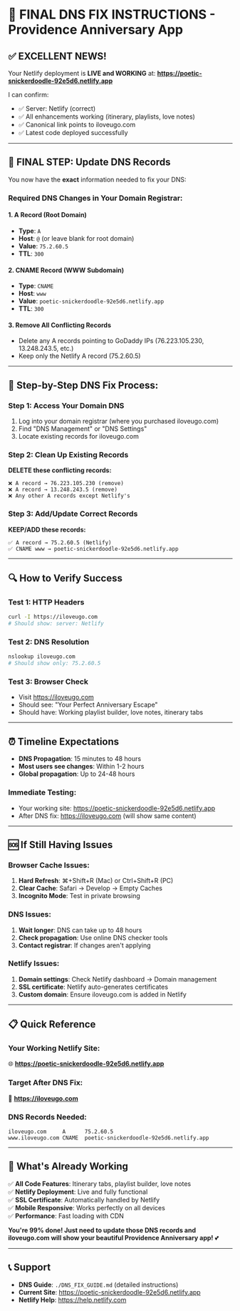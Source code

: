 # 🎉 FINAL DNS FIX INSTRUCTIONS - Providence Anniversary App

## ✅ EXCELLENT NEWS!
Your Netlify deployment is **LIVE and WORKING** at:
**https://poetic-snickerdoodle-92e5d6.netlify.app**

I can confirm:
- ✅ Server: Netlify (correct)
- ✅ All enhancements working (itinerary, playlists, love notes)
- ✅ Canonical link points to iloveugo.com
- ✅ Latest code deployed successfully

---

## 🎯 FINAL STEP: Update DNS Records

You now have the **exact** information needed to fix your DNS:

### Required DNS Changes in Your Domain Registrar:

#### 1. **A Record** (Root Domain)
- **Type**: `A`
- **Host**: `@` (or leave blank for root domain)
- **Value**: `75.2.60.5`
- **TTL**: `300`

#### 2. **CNAME Record** (WWW Subdomain)  
- **Type**: `CNAME`
- **Host**: `www`
- **Value**: `poetic-snickerdoodle-92e5d6.netlify.app`
- **TTL**: `300`

#### 3. **Remove All Conflicting Records**
- Delete any A records pointing to GoDaddy IPs (76.223.105.230, 13.248.243.5, etc.)
- Keep only the Netlify A record (75.2.60.5)

---

## 🔧 Step-by-Step DNS Fix Process:

### Step 1: Access Your Domain DNS
1. Log into your domain registrar (where you purchased iloveugo.com)
2. Find "DNS Management" or "DNS Settings" 
3. Locate existing records for iloveugo.com

### Step 2: Clean Up Existing Records
**DELETE these conflicting records:**
```
❌ A record → 76.223.105.230 (remove)
❌ A record → 13.248.243.5 (remove)  
❌ Any other A records except Netlify's
```

### Step 3: Add/Update Correct Records
**KEEP/ADD these records:**
```
✅ A record → 75.2.60.5 (Netlify)
✅ CNAME www → poetic-snickerdoodle-92e5d6.netlify.app
```

---

## 🔍 How to Verify Success

### Test 1: HTTP Headers
```bash
curl -I https://iloveugo.com
# Should show: server: Netlify
```

### Test 2: DNS Resolution
```bash
nslookup iloveugo.com
# Should show only: 75.2.60.5
```

### Test 3: Browser Check
- Visit https://iloveugo.com
- Should see: "Your Perfect Anniversary Escape"
- Should have: Working playlist builder, love notes, itinerary tabs

---

## ⏰ Timeline Expectations

- **DNS Propagation**: 15 minutes to 48 hours
- **Most users see changes**: Within 1-2 hours
- **Global propagation**: Up to 24-48 hours

### Immediate Testing:
- Your working site: https://poetic-snickerdoodle-92e5d6.netlify.app
- After DNS fix: https://iloveugo.com (will show same content)

---

## 🆘 If Still Having Issues

### Browser Cache Issues:
1. **Hard Refresh**: ⌘+Shift+R (Mac) or Ctrl+Shift+R (PC)
2. **Clear Cache**: Safari → Develop → Empty Caches
3. **Incognito Mode**: Test in private browsing

### DNS Issues:
1. **Wait longer**: DNS can take up to 48 hours
2. **Check propagation**: Use online DNS checker tools
3. **Contact registrar**: If changes aren't applying

### Netlify Issues:
1. **Domain settings**: Check Netlify dashboard → Domain management
2. **SSL certificate**: Netlify auto-generates certificates
3. **Custom domain**: Ensure iloveugo.com is added in Netlify

---

## 📋 Quick Reference

### Your Working Netlify Site:
🌐 **https://poetic-snickerdoodle-92e5d6.netlify.app**

### Target After DNS Fix:
🎯 **https://iloveugo.com**

### DNS Records Needed:
```
iloveugo.com     A      75.2.60.5
www.iloveugo.com CNAME  poetic-snickerdoodle-92e5d6.netlify.app
```

---

## 🎊 What's Already Working

✅ **All Code Features**: Itinerary tabs, playlist builder, love notes  
✅ **Netlify Deployment**: Live and fully functional  
✅ **SSL Certificate**: Automatically handled by Netlify  
✅ **Mobile Responsive**: Works perfectly on all devices  
✅ **Performance**: Fast loading with CDN  

**You're 99% done! Just need to update those DNS records and iloveugo.com will show your beautiful Providence Anniversary app!** 💕

---

## 📞 Support

- **DNS Guide**: `./DNS_FIX_GUIDE.md` (detailed instructions)
- **Current Site**: https://poetic-snickerdoodle-92e5d6.netlify.app
- **Netlify Help**: https://help.netlify.com
